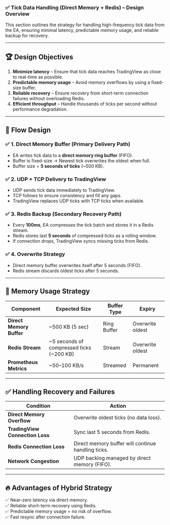 ### ✅ **Tick Data Handling (Direct Memory + Redis) – Design Overview**

This section outlines the strategy for handling high-frequency tick data from the EA, ensuring minimal latency, predictable memory usage, and reliable backup for recovery.

---

## 🏆 **Design Objectives**
1. **Minimize latency** – Ensure that tick data reaches TradingView as close to real-time as possible.  
2. **Predictable memory usage** – Avoid memory overflows by using a fixed-size buffer.  
3. **Reliable recovery** – Ensure recovery from short-term connection failures without overloading Redis.  
4. **Efficient throughput** – Handle thousands of ticks per second without performance degradation.  

---

## 🚀 **Flow Design**
### ✅ **1. Direct Memory Buffer (Primary Delivery Path)**
- EA writes tick data to a **direct memory ring buffer** (FIFO).  
- Buffer is fixed-size → Newest tick overwrites the oldest when full.  
- Buffer size = **5 seconds of ticks** (~500 KB).  

### ✅ **2. UDP + TCP Delivery to TradingView**  
- UDP sends tick data immediately to TradingView.  
- TCP follows to ensure consistency and fill any gaps.  
- TradingView replaces UDP ticks with TCP ticks when available.  

### ✅ **3. Redis Backup (Secondary Recovery Path)**  
- Every **100ms**, EA compresses the tick batch and stores it in a Redis stream.  
- Redis stores last **5 seconds** of compressed ticks as a rolling window.  
- If connection drops, TradingView syncs missing ticks from Redis.  

### ✅ **4. Overwrite Strategy**  
- Direct memory buffer overwrites itself after 5 seconds (FIFO).  
- Redis stream discards oldest ticks after 5 seconds.  

---

## 🧠 **Memory Usage Strategy**
| Component | Expected Size | Buffer Type | Expiry |
|-----------|---------------|-------------|--------|
| **Direct Memory Buffer** | ~500 KB (5 sec) | Ring Buffer | Overwrite oldest |
| **Redis Stream** | ~5 seconds of compressed ticks (~200 KB) | Stream | Overwrite oldest |
| **Prometheus Metrics** | ~50–100 KB/s | Streamed | Permanent |

---

## ✅ **Handling Recovery and Failures**
| Condition | Action |
|-----------|--------|
| **Direct Memory Overflow** | Overwrite oldest ticks (no data loss). |
| **TradingView Connection Loss** | Sync last 5 seconds from Redis. |
| **Redis Connection Loss** | Direct memory buffer will continue handling ticks. |
| **Network Congestion** | UDP backlog managed by direct memory (FIFO). |

---

## 🔥 **Advantages of Hybrid Strategy**  
✅ Near-zero latency via direct memory.  
✅ Reliable short-term recovery using Redis.  
✅ Predictable memory usage = no risk of overflow.  
✅ Fast resync after connection failure.  
